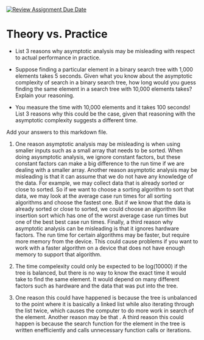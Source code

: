 [![Review Assignment Due Date](https://classroom.github.com/assets/deadline-readme-button-24ddc0f5d75046c5622901739e7c5dd533143b0c8e959d652212380cedb1ea36.svg)](https://classroom.github.com/a/FgMJElkj)
# Theory vs. Practice

- List 3 reasons why asymptotic analysis may be misleading with respect to
  actual performance in practice.

- Suppose finding a particular element in a binary search tree with 1,000
  elements takes 5 seconds. Given what you know about the asymptotic complexity
  of search in a binary search tree, how long would you guess finding the same
  element in a search tree with 10,000 elements takes? Explain your reasoning.

- You measure the time with 10,000 elements and it takes 100 seconds! List 3
  reasons why this could be the case, given that reasoning with the asymptotic
  complexity suggests a different time.

Add your answers to this markdown file.


1. One reason asymptotic analysis may be misleading is when using smaller inputs such as a small array that needs to be sorted. When doing asysmptotic analysis, we ignore constant factors, but these constant factors can make a big difference to the run time if we are dealing with a smaller array. Another reason asymptotic analysis may be misleading is that it can assume that we do not have any knowledge of the data. For example, we may collect data that is already sorted or close to sorted. So if we want to choose a sorting algorithm to sort that data, we may look at the average case run times for all sorting algorithms and choose the fastest one. But if we know that the data is already sorted or close to sorted, we could choose an algorithm like insertion sort which has one of the worst average case run times but one of the best best case run times. Finally, a third reason why asymptotic analysis can be misleading is that it ignores hardware factors. The run time for certain algorithms may be faster, but require more memory from the device. This could cause problems if you want to work with a faster algorithm on a device that does not have enough memory to support that algorithm.

2. The time compelexity could only be expected to be log(10000) if the tree is balanced, but there is no way to know the exact time it would take to find the same element. It would depend on many different factors such as hardware and the data that was put into the tree. 

3. One reason this could have happened is because the tree is unbalanced to the point where it is basically a linked list while also iterating through the list twice, which causes the computer to do more work in search of the element. Another reason may be that . A third reason this could happen is because the search function for the element in the tree is written enefficiently and calls unnecessary function calls or iterations.
